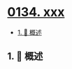 # [0134. xxx](https://github.com/Tdahuyou/TNotes.leetcode/tree/main/notes/0134.%20xxx)

<!-- region:toc -->

- [1. 📝 概述](#1--概述)

<!-- endregion:toc -->

## 1. 📝 概述
